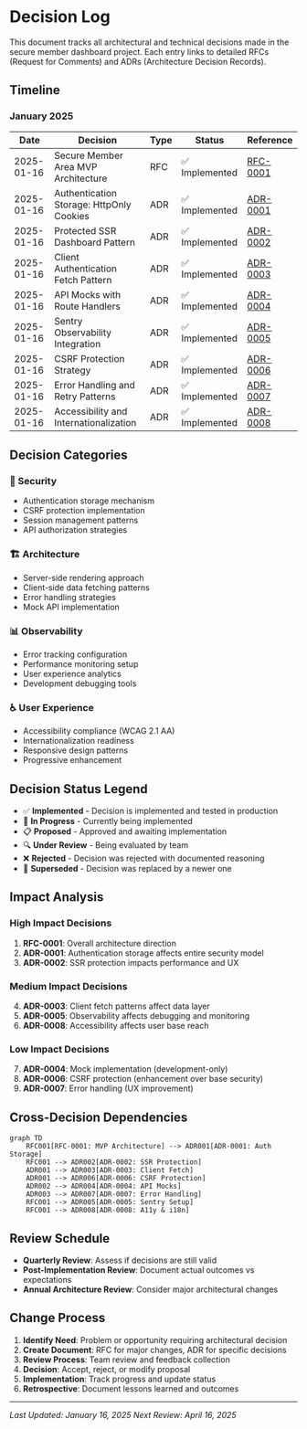 # Decision Log

This document tracks all architectural and technical decisions made in the secure member dashboard project. Each entry links to detailed RFCs (Request for Comments) and ADRs (Architecture Decision Records).

## Timeline

### January 2025

| Date       | Decision                                 | Type | Status         | Reference                                                               |
| ---------- | ---------------------------------------- | ---- | -------------- | ----------------------------------------------------------------------- |
| 2025-01-16 | Secure Member Area MVP Architecture      | RFC  | ✅ Implemented | [RFC-0001](./rfc/0001-secure-member-area-mvp.md)                        |
| 2025-01-16 | Authentication Storage: HttpOnly Cookies | ADR  | ✅ Implemented | [ADR-0001](./adr/0001-auth-storage-httpOnly-cookies.md)                 |
| 2025-01-16 | Protected SSR Dashboard Pattern          | ADR  | ✅ Implemented | [ADR-0002](./adr/0002-protected-ssr-dashboard-middleware-vs-handler.md) |
| 2025-01-16 | Client Authentication Fetch Pattern      | ADR  | ✅ Implemented | [ADR-0003](./adr/0003-client-fetch-auth-pattern.md)                     |
| 2025-01-16 | API Mocks with Route Handlers            | ADR  | ✅ Implemented | [ADR-0004](./adr/0004-api-mocks-route-handlers.md)                      |
| 2025-01-16 | Sentry Observability Integration         | ADR  | ✅ Implemented | [ADR-0005](./adr/0005-sentry-observability-setup.md)                    |
| 2025-01-16 | CSRF Protection Strategy                 | ADR  | ✅ Implemented | [ADR-0006](./adr/0006-csrf-and-state-changing-requests.md)              |
| 2025-01-16 | Error Handling and Retry Patterns        | ADR  | ✅ Implemented | [ADR-0007](./adr/0007-error-handling-and-retry-strategy.md)             |
| 2025-01-16 | Accessibility and Internationalization   | ADR  | ✅ Implemented | [ADR-0008](./adr/0008-internationalization-a11y-and-responsiveness.md)  |

## Decision Categories

### 🔐 Security

- Authentication storage mechanism
- CSRF protection implementation
- Session management patterns
- API authorization strategies

### 🏗️ Architecture

- Server-side rendering approach
- Client-side data fetching patterns
- Error handling strategies
- Mock API implementation

### 📊 Observability

- Error tracking configuration
- Performance monitoring setup
- User experience analytics
- Development debugging tools

### ♿ User Experience

- Accessibility compliance (WCAG 2.1 AA)
- Internationalization readiness
- Responsive design patterns
- Progressive enhancement

## Decision Status Legend

- ✅ **Implemented** - Decision is implemented and tested in production
- 🚧 **In Progress** - Currently being implemented
- 📋 **Proposed** - Approved and awaiting implementation
- 🔍 **Under Review** - Being evaluated by team
- ❌ **Rejected** - Decision was rejected with documented reasoning
- 📝 **Superseded** - Decision was replaced by a newer one

## Impact Analysis

### High Impact Decisions

1. **RFC-0001**: Overall architecture direction
2. **ADR-0001**: Authentication storage affects entire security model
3. **ADR-0002**: SSR protection impacts performance and UX

### Medium Impact Decisions

4. **ADR-0003**: Client fetch patterns affect data layer
5. **ADR-0005**: Observability affects debugging and monitoring
6. **ADR-0008**: Accessibility affects user base reach

### Low Impact Decisions

7. **ADR-0004**: Mock implementation (development-only)
8. **ADR-0006**: CSRF protection (enhancement over base security)
9. **ADR-0007**: Error handling (UX improvement)

## Cross-Decision Dependencies

```mermaid
graph TD
    RFC001[RFC-0001: MVP Architecture] --> ADR001[ADR-0001: Auth Storage]
    RFC001 --> ADR002[ADR-0002: SSR Protection]
    ADR001 --> ADR003[ADR-0003: Client Fetch]
    ADR001 --> ADR006[ADR-0006: CSRF Protection]
    ADR002 --> ADR004[ADR-0004: API Mocks]
    ADR003 --> ADR007[ADR-0007: Error Handling]
    RFC001 --> ADR005[ADR-0005: Sentry Setup]
    RFC001 --> ADR008[ADR-0008: A11y & i18n]
```

## Review Schedule

- **Quarterly Review**: Assess if decisions are still valid
- **Post-Implementation Review**: Document actual outcomes vs expectations
- **Annual Architecture Review**: Consider major architectural changes

## Change Process

1. **Identify Need**: Problem or opportunity requiring architectural decision
2. **Create Document**: RFC for major changes, ADR for specific decisions
3. **Review Process**: Team review and feedback collection
4. **Decision**: Accept, reject, or modify proposal
5. **Implementation**: Track progress and update status
6. **Retrospective**: Document lessons learned and outcomes

---

_Last Updated: January 16, 2025_
_Next Review: April 16, 2025_
